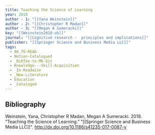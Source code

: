```yaml
---
title: Teaching the Science of Learning
year: 2018
author - 1: "[[Yana Weinstein]]"
author - 2: "[[Christopher R Madan]]"
author - 3: "[[Megan A Sumeracki]]"
key: "[[Weinstein2018-oh]]"
journal: "[[Cognitive research -  principles and implications]]"
publisher: "[[Springer Science and Business Media LLC]]"
tags:
  - 00_TO-READ
  - Notion-Catalogued
  - _BibTex-to-MD-Git
  - Knowledge---Skill-Acquisition
  - _In-Readwise
  - _New-Literature
  - Education
  - _Cataloged
---
```


## Bibliography
Weinstein, Yana, Christopher R Madan, Megan A Sumeracki. 2018. “Teaching the Science of Learning.” "[[Springer Science and Business Media LLC]]". http://dx.doi.org/10.1186/s41235-017-0087-y